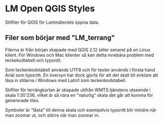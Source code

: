 # LM Open QGIS Styles
Stilfiler för QGIS för Lantmäteriets öppna data.

## Filer som börjar med "LM_terrang"
Filerna är från början skapade med QGIS 2.12 (eller senare) på en Linux klient. För Windows och Mac klienter så kan detta innebära problem med teckekodtabell och typsnitt.

Som teckenkodstabell används UTF8 och för texter används i första hand Arial som typsnitt.
En översyn har dock gjorts för att det skall bli enklare att läsa in stilarna i Windows med Latin1 som teckenkodstabell.

Stilfiler för terrängkartan är skapade utifrån WMTS tjänstens utseende i skala 1:30'236, vilket är så nära en "naturlig" skala det går att komma för genererade tiles. 

Symboler är "låsta" till denna skala och exempelvis typsnitt blir mindre när man zoomar ut, och större när man zoomar in.

